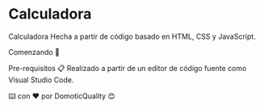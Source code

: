 # Calculadora

Calculadora
  Hecha a partir de código basado en HTML, CSS y JavaScript.

Comenzando 🚀




Pre-requisitos 📋
  Realizado a partir de  un editor de código fuente como Visual Studio Code.




⌨️ con ❤️ por DomoticQuality 😊

